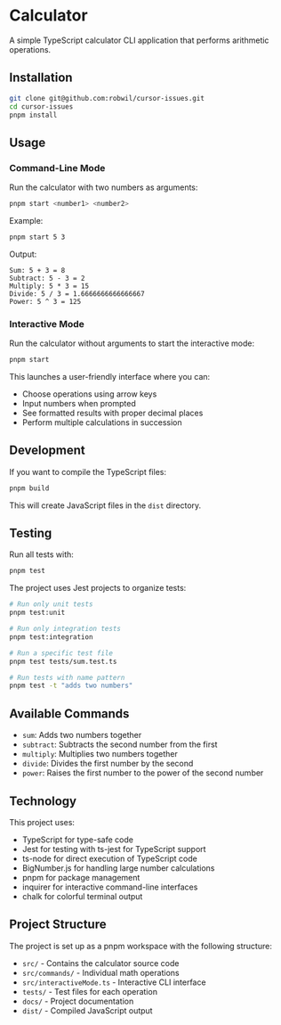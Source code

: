 # Calculator

A simple TypeScript calculator CLI application that performs arithmetic operations.

## Installation

```bash
git clone git@github.com:robwil/cursor-issues.git
cd cursor-issues
pnpm install
```

## Usage

### Command-Line Mode

Run the calculator with two numbers as arguments:

```bash
pnpm start <number1> <number2>
```

Example:

```bash
pnpm start 5 3
```

Output:
```
Sum: 5 + 3 = 8
Subtract: 5 - 3 = 2
Multiply: 5 * 3 = 15
Divide: 5 / 3 = 1.6666666666666667
Power: 5 ^ 3 = 125
```

### Interactive Mode

Run the calculator without arguments to start the interactive mode:

```bash
pnpm start
```

This launches a user-friendly interface where you can:
- Choose operations using arrow keys
- Input numbers when prompted
- See formatted results with proper decimal places
- Perform multiple calculations in succession

## Development

If you want to compile the TypeScript files:

```bash
pnpm build
```

This will create JavaScript files in the `dist` directory.

## Testing

Run all tests with:

```bash
pnpm test
```

The project uses Jest projects to organize tests:

```bash
# Run only unit tests
pnpm test:unit

# Run only integration tests
pnpm test:integration

# Run a specific test file
pnpm test tests/sum.test.ts

# Run tests with name pattern
pnpm test -t "adds two numbers"
```

## Available Commands

- `sum`: Adds two numbers together
- `subtract`: Subtracts the second number from the first 
- `multiply`: Multiplies two numbers together
- `divide`: Divides the first number by the second
- `power`: Raises the first number to the power of the second number

## Technology

This project uses:
- TypeScript for type-safe code
- Jest for testing with ts-jest for TypeScript support
- ts-node for direct execution of TypeScript code
- BigNumber.js for handling large number calculations
- pnpm for package management
- inquirer for interactive command-line interfaces
- chalk for colorful terminal output

## Project Structure

The project is set up as a pnpm workspace with the following structure:
- `src/` - Contains the calculator source code
- `src/commands/` - Individual math operations
- `src/interactiveMode.ts` - Interactive CLI interface
- `tests/` - Test files for each operation
- `docs/` - Project documentation
- `dist/` - Compiled JavaScript output
